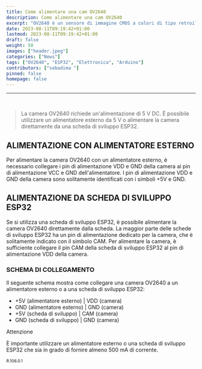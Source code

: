 ```yaml
---
title: Come alimentare una cam OV2640
description: Come alimentare una cam OV2640
excerpt: "OV2640 è un sensore di immagine CMOS a colori di tipo retroilluminato (BSI) da 2,0 megapixel prodotto da OmniVision Technologies. È un sensore di immagine a formato 1/3,2 pollici con una risoluzione nativa di 1632x1232 pixel..."
date: 2023-08-11T09:19:42+01:00
lastmod: 2023-08-11T09:19:42+01:00
draft: false
weight: 50
images: ["header.jpeg"]
categories: ["News"]
tags: ["OV2640", "ESP32", "Elettronica", "Arduino"]
contributors: ["sebadima "]
pinned: false
homepage: false
---
```




<!-- https://oleksandrg.medium.com/simple-image-classification-on-raspberry-pi-used-the-pre-trained-model-vgg16-part-4-0-afa4f8bdf775  -->
<hr>
<br>


> La camera OV2640 richiede un'alimentazione di 5 V DC. È possibile utilizzare un alimentatore esterno da 5 V o alimentare la camera direttamente da una scheda di sviluppo ESP32.

## ALIMENTAZIONE CON ALIMENTATORE ESTERNO

Per alimentare la camera OV2640 con un alimentatore esterno, è necessario collegare i pin di alimentazione VDD e GND della camera ai pin di alimentazione VCC e GND dell'alimentatore. I pin di alimentazione VDD e GND della camera sono solitamente identificati con i simboli +5V e GND.

## ALIMENTAZIONE DA SCHEDA DI SVILUPPO ESP32

Se si utilizza una scheda di sviluppo ESP32, è possibile alimentare la camera OV2640 direttamente dalla scheda. La maggior parte delle schede di sviluppo ESP32 ha un pin di alimentazione dedicato per la camera, che è solitamente indicato con il simbolo CAM. Per alimentare la camera, è sufficiente collegare il pin CAM della scheda di sviluppo ESP32 al pin di alimentazione VDD della camera.

### SCHEMA DI COLLEGAMENTO

Il seguente schema mostra come collegare una camera OV2640 a un alimentatore esterno o a una scheda di sviluppo ESP32:

<div class="alert alert-doks d-flexflex-shrink-1" role="alert">

- +5V (alimentatore esterno) | VDD (camera)
- GND (alimentatore esterno) | GND (camera)
- +5V (scheda di sviluppo) | CAM (camera)
- GND (scheda di sviluppo) | GND (camera)

</div>


Attenzione

È importante utilizzare un alimentatore esterno o una scheda di sviluppo ESP32 che sia in grado di fornire almeno 500 mA di corrente.

<!--
<img width="800" class="x figure-img img-fluid lazyload blur-up" src="images/104.jpg" alt="">
<img width="800" class="x figure-img img-fluid lazyload blur-up" src="images/105.jpg" alt="">
-->

<p style="font-size: 11px;">R.106.0.1</p
